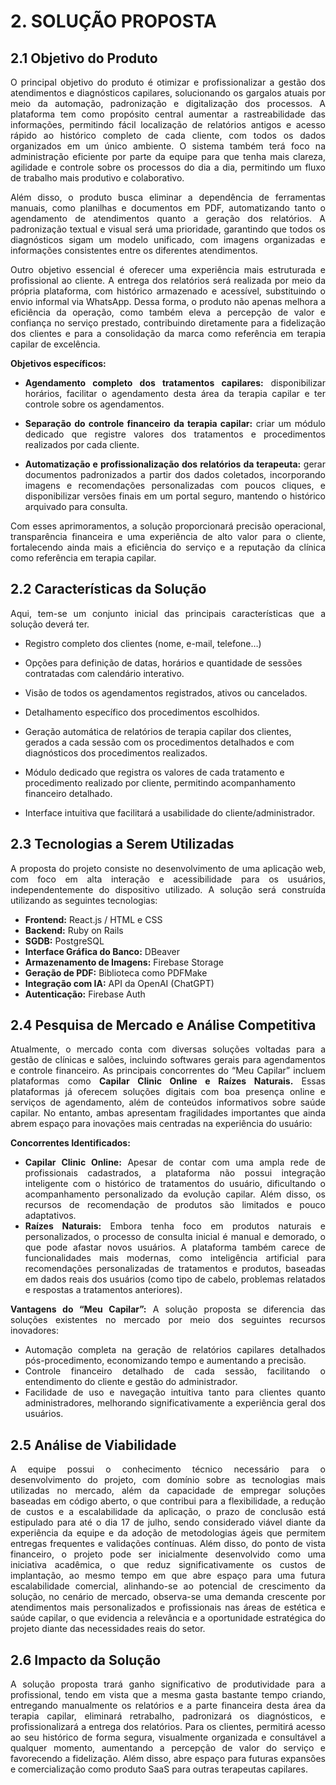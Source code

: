 # **2. SOLUÇÃO PROPOSTA**

## **2.1 Objetivo do Produto**

<p style="text-align: justify;">O principal objetivo do produto é otimizar e profissionalizar a gestão dos atendimentos e diagnósticos capilares, solucionando os gargalos atuais por meio da automação, padronização e digitalização dos processos. A plataforma tem como propósito central aumentar a rastreabilidade das informações, permitindo fácil localização de relatórios antigos e acesso rápido ao histórico completo de cada cliente, com todos os dados organizados em um único ambiente. O sistema também terá foco na administração eficiente por parte da equipe para que tenha mais clareza, agilidade e controle sobre os processos do dia a dia, permitindo um fluxo de trabalho mais produtivo e colaborativo.</p> <p style="text-align: justify;">Além disso, o produto busca eliminar a dependência de ferramentas manuais, como planilhas e documentos em PDF, automatizando tanto o agendamento de atendimentos quanto a geração dos relatórios. A padronização textual e visual será uma prioridade, garantindo que todos os diagnósticos sigam um modelo unificado, com imagens organizadas e informações consistentes entre os diferentes atendimentos.</p> <p style="text-align: justify;">Outro objetivo essencial é oferecer uma experiência mais estruturada e profissional ao cliente. A entrega dos relatórios será realizada por meio da própria plataforma, com histórico armazenado e acessível, substituindo o envio informal via WhatsApp. Dessa forma, o produto não apenas melhora a eficiência da operação, como também eleva a percepção de valor e confiança no serviço prestado, contribuindo diretamente para a fidelização dos clientes e para a consolidação da marca como referência em terapia capilar de excelência.</p> 

<p style="text-align: justify;"><strong>Objetivos específicos:</strong></p>  
    <ul> 
        <li><p style="text-align: justify;"><strong>Agendamento completo dos tratamentos capilares:</strong> disponibilizar horários, facilitar o agendamento desta área da terapia capilar e ter controle sobre os agendamentos.</p></li> 
        <li><p style="text-align: justify;"><strong>Separação do controle financeiro da terapia capilar:</strong> criar um módulo dedicado que registre valores dos tratamentos e procedimentos realizados por cada cliente.</p></li> 
        <li><p style="text-align: justify;"><strong>Automatização e profissionalização dos relatórios da terapeuta:</strong> gerar documentos padronizados a partir dos dados coletados, incorporando imagens e recomendações personalizadas com poucos cliques, e disponibilizar versões finais em um portal seguro, mantendo o histórico arquivado para consulta.</p></li>
    </ul> 
    <p style="text-align: justify;">Com esses aprimoramentos, a solução proporcionará precisão operacional, transparência financeira e uma experiência de alto valor para o cliente, fortalecendo ainda mais a eficiência do serviço e a reputação da clínica como referência em terapia capilar.</p>
<p style="text-align: justify;"></p>


## **2.2 Características da Solução**

<p style="text-align: justify;">Aqui, tem-se um conjunto inicial das principais características que a solução deverá ter.</p>

- <p>Registro completo dos clientes (nome, e-mail, telefone…)</p>
- <p>Opções para definição de datas, horários e quantidade de sessões contratadas com calendário interativo.</p>
- <P>Visão de todos os agendamentos registrados, ativos ou cancelados.</p>
- <p>Detalhamento específico dos procedimentos escolhidos.</p>
- <P>Geração automática de relatórios de terapia capilar dos clientes, gerados a cada sessão com os procedimentos detalhados e com diagnósticos dos procedimentos realizados.</p>
- <p>Módulo dedicado que registra os valores de cada tratamento e procedimento realizado por cliente, permitindo acompanhamento financeiro detalhado.</p>
- <p>Interface intuitiva que facilitará a usabilidade do cliente/administrador.</p>


## **2.3 Tecnologias a Serem Utilizadas**

<p style="text-align: justify;">A proposta do projeto consiste no desenvolvimento de uma aplicação web, com foco em alta interação e acessibilidade para os usuários, independentemente do dispositivo utilizado. A solução será construída utilizando as seguintes tecnologias:</p>
<ul>
    <li><strong>Frontend:</strong> React.js / HTML e CSS</li>
    <li><strong>Backend:</strong> Ruby on Rails</li>
    <li><strong>SGDB:</strong> PostgreSQL</li>
    <li><strong>Interface Gráfica do Banco:</strong> DBeaver</li>
    <li><strong>Armazenamento de Imagens:</strong> Firebase Storage</li>
    <li><strong>Geração de PDF:</strong> Biblioteca como PDFMake</li>
    <li><strong>Integração com IA:</strong> API da OpenAI (ChatGPT)</li>
    <li><strong>Autenticação:</strong> Firebase Auth</li>
</ul>

## **2.4 Pesquisa de Mercado e Análise Competitiva**

<p style="text-align: justify;">Atualmente, o mercado conta com diversas soluções voltadas para a gestão de clínicas e salões, incluindo softwares gerais para agendamentos e controle financeiro. As principais concorrentes do “Meu Capilar” incluem plataformas como <strong>Capilar Clinic Online e Raízes Naturais.</strong> Essas plataformas já oferecem soluções digitais com boa presença online e serviços de agendamento, além de conteúdos informativos sobre saúde capilar. No entanto, ambas apresentam fragilidades importantes que ainda abrem espaço para inovações mais centradas na experiência do usuário:</p>

<p><strong>Concorrentes Identificados:</strong></p>
<ul>
    <li style="text-align: justify;"><strong>Capilar Clinic Online:</strong> Apesar de contar com uma ampla rede de profissionais cadastrados, a plataforma não possui integração inteligente com o histórico de tratamentos do usuário, dificultando o acompanhamento personalizado da evolução capilar. Além disso, os recursos de recomendação de produtos são limitados e pouco adaptativos.</li>
    <li style="text-align: justify;"><strong>Raízes Naturais:</strong> Embora tenha foco em produtos naturais e personalizados, o processo de consulta inicial é manual e demorado, o que pode afastar novos usuários. A plataforma também carece de funcionalidades mais modernas, como inteligência artificial para recomendações personalizadas de tratamentos e produtos, baseadas em dados reais dos usuários (como tipo de cabelo, problemas relatados e respostas a tratamentos anteriores).</li>
</ul>

<p style="text-align: justify;"><strong>Vantagens do “Meu Capilar”:</strong> A solução proposta se diferencia das soluções existentes no mercado por meio dos seguintes recursos inovadores:</p>

<ul>
    <li style="text-align: justify;"> Automação completa na geração de relatórios capilares detalhados pós-procedimento, economizando tempo e aumentando a precisão.</li>
    <li style="text-align: justify;">Controle financeiro detalhado de cada sessão, facilitando o entendimento do cliente e gestão do administrador.</li>
    <li style="text-align: justify;">Facilidade de uso e navegação intuitiva tanto para clientes quanto administradores, melhorando significativamente a experiência geral dos usuários.</li>
</ul>


## **2.5 Análise de Viabilidade**

<p style="text-align: justify;">
    A equipe possui o conhecimento técnico necessário para o desenvolvimento do projeto, com domínio sobre as tecnologias mais utilizadas no mercado, além da capacidade de empregar soluções baseadas em código aberto, o que contribui para a flexibilidade, a redução de custos e a escalabilidade da aplicação, o prazo de conclusão está estipulado para até o dia 17 de julho, sendo considerado viável diante da experiência da equipe e da adoção de metodologias ágeis que permitem entregas frequentes e validações contínuas. Além disso, do ponto de vista financeiro, o projeto pode ser inicialmente desenvolvido como uma iniciativa acadêmica, o que reduz significativamente os custos de implantação, ao mesmo tempo em que abre espaço para uma futura escalabilidade comercial, alinhando-se ao potencial de crescimento da solução, no cenário de mercado, observa-se uma demanda crescente por atendimentos mais personalizados e profissionais nas áreas de estética e saúde capilar, o que evidencia a relevância e a oportunidade estratégica do projeto diante das necessidades reais do setor.
</p>

## **2.6 Impacto da Solução**

<p style="text-align: justify;">A solução proposta trará ganho significativo de produtividade para a profissional, tendo em vista que a mesma gasta bastante tempo criando, entregando manualmente os relatórios e a parte financeira desta área da terapia capilar, eliminará retrabalho, padronizará os diagnósticos, e profissionalizará a entrega dos relatórios. Para os clientes, permitirá acesso ao seu histórico de forma segura, visualmente organizada e consultável a qualquer momento, aumentando a percepção de valor do serviço e favorecendo a fidelização. Além disso, abre espaço para futuras expansões e comercialização como produto SaaS para outras terapeutas capilares.</p>
